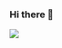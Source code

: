 ### Hi there 👋

<!--
**MMIRMagPie/MMIRMagPie** is a ✨ _special_ ✨ repository because its `README.md` (this file) appears on your GitHub profile.

Here are some ideas to get you started:

- 🔭 I’m currently working on ...
- 🌱 I’m currently learning ...
- 👯 I’m looking to collaborate on ...
- 🤔 I’m looking for help with ...
- 💬 Ask me about ...
- 📫 How to reach me: ...
- 😄 Pronouns: ...
- ⚡ Fun fact: ...
-->

![](https://github-readme-stats.vercel.app/api?username=MMIRMagPie&show_icons=true&theme=radical&bg_color=30,e96443,904e95&title_color=fff&text_color=fff&hide=contribs,issues)
